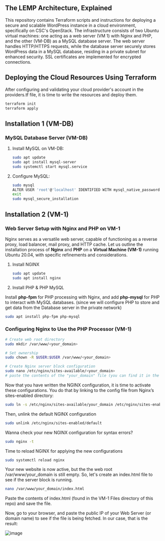 ## The LEMP Architecture, Explained

This repository contains Terraform scripts and instructions for deploying a secure and scalable WordPress instance in a cloud environment, specifically on CSC's OpenStack. The infrastructure consists of two Ubuntu virtual machines: one acting as a web server (VM 1) with Nginx and PHP, and the other (VM-DB) as a MySQL database server. The web server handles HTTP/HTTPS requests, while the database server securely stores WordPress data in a MySQL database, residing in a private subnet for enhanced security. SSL certificates are implemented for encrypted connections.


## Deploying the Cloud Resources Using Terraform

After configuring and validating your cloud provider's account in the providers.tf file, it is time to write the resources and deploy them.

```bash
terraform init
terraform apply
```

## Installation 1 (VM-DB)

### MySQL Database Server (VM-DB)

1. Install MySQL on VM-DB:

    ```bash
    sudo apt update
    sudo apt install mysql-server
    sudo systemctl start mysql.service
    ```

2. Configure MySQL:

    ```bash
    sudo mysql
    ALTER USER 'root'@'localhost' IDENTIFIED WITH mysql_native_password BY 'password';
    exit
    sudo mysql_secure_installation
    ```

## Installation 2 (VM-1)

### Web Server Setup with Nginx and PHP on VM-1

Nginx serves as a versatile web server, capable of functioning as a reverse proxy, load balancer, mail proxy, and HTTP cache. Let us outline the installation process of **Nginx** and **PHP** on a **Virtual Machine (VM-1)** running Ubuntu 20.04, with specific refinements and considerations.

1. Install NGINX

   ```bash
   sudo apt update
   sudo apt install nginx
   ```

2. Install PHP & PHP MySQL

Install **php-fpm** for PHP processing with Nginx, and add **php-mysql** for PHP to interact with MySQL databases. (since we will configure PHP to store and get data from the Database server in the private network)

```bash
sudo apt install php-fpm php-mysql
```
###  Configuring Nginx to Use the PHP Processor (VM-1)

```bash
# Create web root directory
sudo mkdir /var/www/<your_domain>

# Set ownership
sudo chown -R $USER:$USER /var/www/<your_domain>

# Create Nginx server block configuration
sudo nano /etc/nginx/sites-available/<your_domain>
# paste the contents of the "your_domain" file (you can find it in the VM-1 Files directory of this repo.
```

Now that you have written the NGINX configuration, it is time to activate these configurations. You do that by linking to the config file from Nginx’s sites-enabled directory:
```bash
sudo ln -s /etc/nginx/sites-available/your_domain /etc/nginx/sites-enabled/
```
Then, unlink the default NGINX configuration
```bash
sudo unlink /etc/nginx/sites-enabled/default
```

Wanna check your new NGINX configuration for syntax errors?
```bash
sudo nginx -t
```
Time to reload NGINX for applying the new configurations
```bash
sudo systemctl reload nginx
```
Your new website is now active, but the the web root /var/www/your_domain is still empty. So, let's create an index.html file to see if the server block is running.
```bash
nano /var/www/your_domain/index.html
```
Paste the contents of index.html (found in the VM-1 Files directory of this repo) and save the file. 

Now, go to your browser, and paste the public IP of your Web Server (or domain name) to see if the file is being fetched. In our case, that is the result:

![image](https://github.com/samishafique786/CloudWordPressDeployment/assets/108603607/372f08fa-b9a3-48ea-a0e9-4d533b9901c5)
